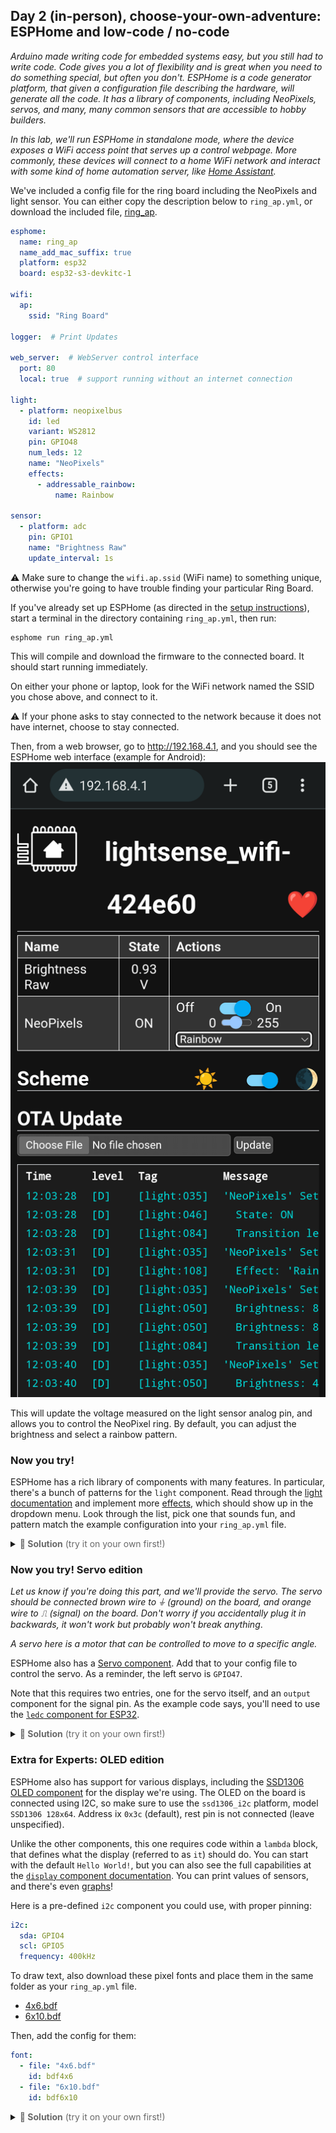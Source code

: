## Day 2 (in-person), choose-your-own-adventure: ESPHome and low-code / no-code

_Arduino made writing code for embedded systems easy, but you still had to write code._
_Code gives you a lot of flexibility and is great when you need to do something special, but often you don't._
_ESPHome is a code generator platform, that given a configuration file describing the hardware, will generate all the code._
_It has a library of components, including NeoPixels, servos, and many, many common sensors that are accessible to hobby builders._

_In this lab, we'll run ESPHome in standalone mode, where the device exposes a WiFi access point that serves up a control webpage._
_More commonly, these devices will connect to a home WiFi network and interact with some kind of home automation server, like [Home Assistant](https://www.home-assistant.io/)._

We've included a config file for the ring board including the NeoPixels and light sensor.
You can either copy the description below to `ring_ap.yml`, or download the included file, [ring_ap](esphome/ring_ap.yml).

```yaml
esphome:
  name: ring_ap
  name_add_mac_suffix: true
  platform: esp32
  board: esp32-s3-devkitc-1

wifi:
  ap:
    ssid: "Ring Board"

logger:  # Print Updates

web_server:  # WebServer control interface
  port: 80
  local: true  # support running without an internet connection

light:
  - platform: neopixelbus
    id: led
    variant: WS2812
    pin: GPIO48
    num_leds: 12
    name: "NeoPixels"
    effects:
      - addressable_rainbow:
          name: Rainbow

sensor:
  - platform: adc
    pin: GPIO1
    name: "Brightness Raw"
    update_interval: 1s
```

⚠️ Make sure to change the `wifi.ap.ssid` (WiFi name) to something unique, otherwise you're going to have trouble finding your particular Ring Board.

If you've already set up ESPHome (as directed in the [setup instructions](lab2_0.md)), start a terminal in the directory containing `ring_ap.yml`, then run:
```commandline
esphome run ring_ap.yml
```

This will compile and download the firmware to the connected board.
It should start running immediately.

On either your phone or laptop, look for the WiFi network named the SSID you chose above, and connect to it.

⚠️ If your phone asks to stay connected to the network because it does not have internet, choose to stay connected.

Then, from a web browser, go to http://192.168.4.1, and you should see the ESPHome web interface (example for Android):  
![ESPHome web interface](esphome_android.png)

This will update the voltage measured on the light sensor analog pin, and allows you to control the NeoPixel ring.
By default, you can adjust the brightness and select a rainbow pattern.


### Now you try!

ESPHome has a rich library of components with many features.
In particular, there's a bunch of patterns for the `light` component.
Read through the [light documentation](https://esphome.io/components/light/index.html) and implement more [effects](https://esphome.io/components/light/index.html#light-effects), which should show up in the dropdown menu.
Look through the list, pick one that sounds fun, and pattern match the example configuration into your `ring_ap.yml` file.

<details><summary><span style="color:DimGrey"><b>🤔 Solution</b> (try it on your own first!)</span></summary>

  One example might be to add an `addressable_color_wipe` (which scrolls random colors down the chain): 

  ```yaml
  esphome:
    name: ring_ap
    name_add_mac_suffix: true
    platform: esp32
    board: esp32-s3-devkitc-1
  
  wifi:
    ap:
      ssid: "Ring Board"
  
  logger:  # Print Updates
  
  web_server:  # WebServer control interface
    port: 80
    local: true  # support running without an internet connection
  
  light:
    - platform: neopixelbus
      id: led
      variant: WS2812
      pin: GPIO48
      num_leds: 12
      name: "NeoPixels"
      effects:
        - addressable_rainbow:
            name: Rainbow
        - addressable_color_wipe:
            name: Color Wipe Effect With Custom Values
  
  sensor:
    - platform: adc
      pin: GPIO1
      name: "Brightness Raw"
      update_interval: 1s
  ```
</details>


### Now you try! Servo edition

_Let us know if you're doing this part, and we'll provide the servo._
_The servo should be connected brown wire to ⏚ (ground) on the board, and orange wire to ⎍ (signal) on the board._
_Don't worry if you accidentally plug it in backwards, it won't work but probably won't break anything_.

_A servo here is a motor that can be controlled to move to a specific angle._

ESPHome also has a [Servo component](https://esphome.io/components/servo.html).
Add that to your config file to control the servo.
As a reminder, the left servo is `GPIO47`.

Note that this requires two entries, one for the servo itself, and an `output` component for the signal pin.
As the example code says, you'll need to use the [`ledc` component for ESP32](https://esphome.io/components/output/ledc.html).

<details><summary><span style="color:DimGrey"><b>🤔 Solution</b> (try it on your own first!)</span></summary>

  You only need to add the `servo` and `output` components to the top level of the config file.

  ```yaml
  esphome:
    name: ring_ap
    name_add_mac_suffix: true
    platform: esp32
    board: esp32-s3-devkitc-1
  
  wifi:
    ap:
      ssid: "Ring Board"
  
  logger:  # Print Updates
  
  web_server:  # WebServer control interface
    port: 80
    local: true  # support running without an internet connection
  
  light:
    - platform: neopixelbus
      id: led
      variant: WS2812
      pin: GPIO48
      num_leds: 12
      name: "NeoPixels"
      effects:
        - addressable_rainbow:
            name: Rainbow
        - addressable_color_wipe:
            name: Color Wipe Effect With Custom Values
  
  sensor:
    - platform: adc
      pin: GPIO1
      name: "Brightness Raw"
      update_interval: 1s
      
  servo:
    - id: left_servo
      output: pwm_output
  
  output:
    - platform: ledc
      id: left_servo
      pin: GPIO47
      frequency: 50 Hz
  ```
</details>


### Extra for Experts: OLED edition

ESPHome also has support for various displays, including the [SSD1306 OLED component](https://esphome.io/components/display/ssd1306.html) for the display we're using.
The OLED on the board is connected using I2C, so make sure to use the `ssd1306_i2c` platform, model `SSD1306 128x64`.
Address ix `0x3c` (default), rest pin is not connected (leave unspecified).

Unlike the other components, this one requires code within a `lambda` block, that defines what the display (referred to as `it`) should do.
You can start with the default `Hello World!`, but you can also see the full capabilities at the [`display` component documentation](https://esphome.io/components/display/index.html).
You can print values of sensors, and there's even [graphs](https://esphome.io/components/display/index.html#graph-component)!

Here is a pre-defined `i2c` component you could use, with proper pinning:
```yaml
i2c:
  sda: GPIO4
  scl: GPIO5
  frequency: 400kHz
```

To draw text, also download these pixel fonts and place them in the same folder as your `ring_ap.yml` file.
- [4x6.bdf](esphome/fonts/4x6.bdf)
- [6x10.bdf](esphome/fonts/6x10.bdf)

Then, add the config for them:
```yaml
font:
  - file: "4x6.bdf"
    id: bdf4x6
  - file: "6x10.bdf"
    id: bdf6x10
```


<details><summary><span style="color:DimGrey"><b>🤔 Solution</b> (try it on your own first!)</span></summary>

  ```yaml
  esphome:
    name: ring_ap
    name_add_mac_suffix: true
    platform: esp32
    board: esp32-s3-devkitc-1
  
  wifi:
    ap:
      ssid: "Ring Board"
  
  logger:  # Print Updates
  
  web_server:  # WebServer control interface
    port: 80
    local: true  # support running without an internet connection
  
  light:
    - platform: neopixelbus
      id: led
      variant: WS2812
      pin: GPIO48
      num_leds: 12
      name: "NeoPixels"
      effects:
        - addressable_rainbow:
            name: Rainbow
        - addressable_color_wipe:
            name: Color Wipe Effect With Custom Values
  
  sensor:
    - platform: adc
      pin: GPIO1
      name: "Brightness Raw"
      update_interval: 1s
      
  font:
    - file: "4x6.bdf"  # characters actually 3x5 plus 1px descender
      id: bdf4x6
    - file: "6x10.bdf"  # characters actually 5x7 plus 2px descender
      id: bdf6x10
      
  i2c:
    sda: GPIO4
    scl: GPIO5
    frequency: 400kHz
    
  display:
    - platform: ssd1306_i2c
      model: "SSD1306 128x64"
      address: 0x3c
      lambda: |-
        it.print(0, 0, id(bdf6x10), "Hello World!");
        it.print(0, 10, id(bdf5x7), "The quick brown fox jumps over the lazy dog");

  ```
</details>
